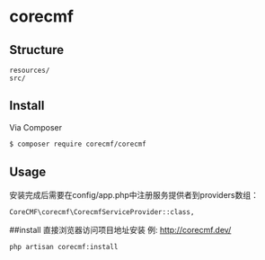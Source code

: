 # corecmf

## Structure

```     
resources/
src/
```

## Install

Via Composer

```bash
$ composer require corecmf/corecmf
```

## Usage
安装完成后需要在config/app.php中注册服务提供者到providers数组：
```
CoreCMF\corecmf\CorecmfServiceProvider::class,
```
##install
直接浏览器访问项目地址安装
例: http://corecmf.dev/
```
php artisan corecmf:install
```
